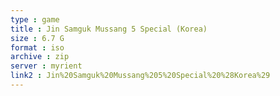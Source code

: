 ```yaml
---
type : game
title : Jin Samguk Mussang 5 Special (Korea)
size : 6.7 G
format : iso
archive : zip
server : myrient
link2 : Jin%20Samguk%20Mussang%205%20Special%20%28Korea%29
---
```

